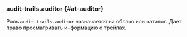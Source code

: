 ### audit-trails.auditor {#at-auditor}

Роль `audit-trails.auditor` назначается на облако или каталог.
Дает право просматривать информацию о трейлах.